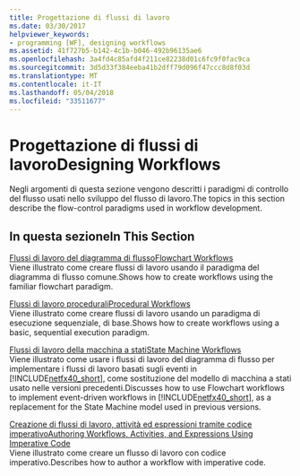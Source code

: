 ```yaml
---
title: Progettazione di flussi di lavoro
ms.date: 03/30/2017
helpviewer_keywords:
- programming [WF], designing workflows
ms.assetid: 41f727b5-b142-4c1b-b046-492b96135ae6
ms.openlocfilehash: 3a4fd4c85afd4f211ce82238d01c6fc9f0fac9ca
ms.sourcegitcommit: 3d5d33f384eeba41b2dff79d096f47ccc8d8f03d
ms.translationtype: MT
ms.contentlocale: it-IT
ms.lasthandoff: 05/04/2018
ms.locfileid: "33511677"
---
```

# <a name="designing-workflows"></a><span data-ttu-id="7b629-102">Progettazione di flussi di lavoro</span><span class="sxs-lookup"><span data-stu-id="7b629-102">Designing Workflows</span></span>
<span data-ttu-id="7b629-103">Negli argomenti di questa sezione vengono descritti i paradigmi di controllo del flusso usati nello sviluppo del flusso di lavoro.</span><span class="sxs-lookup"><span data-stu-id="7b629-103">The topics in this section describe the flow-control paradigms used in workflow development.</span></span>  
  
## <a name="in-this-section"></a><span data-ttu-id="7b629-104">In questa sezione</span><span class="sxs-lookup"><span data-stu-id="7b629-104">In This Section</span></span>  
 [<span data-ttu-id="7b629-105">Flussi di lavoro del diagramma di flusso</span><span class="sxs-lookup"><span data-stu-id="7b629-105">Flowchart Workflows</span></span>](../../../docs/framework/windows-workflow-foundation/flowchart-workflows.md)  
 <span data-ttu-id="7b629-106">Viene illustrato come creare flussi di lavoro usando il paradigma del diagramma di flusso comune.</span><span class="sxs-lookup"><span data-stu-id="7b629-106">Shows how to create workflows using the familiar flowchart paradigm.</span></span>  
  
 [<span data-ttu-id="7b629-107">Flussi di lavoro procedurali</span><span class="sxs-lookup"><span data-stu-id="7b629-107">Procedural Workflows</span></span>](../../../docs/framework/windows-workflow-foundation/procedural-workflows.md)  
 <span data-ttu-id="7b629-108">Viene illustrato come creare flussi di lavoro usando un paradigma di esecuzione sequenziale, di base.</span><span class="sxs-lookup"><span data-stu-id="7b629-108">Shows how to create workflows using a basic, sequential execution paradigm.</span></span>  
  
 [<span data-ttu-id="7b629-109">Flussi di lavoro della macchina a stati</span><span class="sxs-lookup"><span data-stu-id="7b629-109">State Machine Workflows</span></span>](../../../docs/framework/windows-workflow-foundation/state-machine-workflows.md)  
 <span data-ttu-id="7b629-110">Viene illustrato come usare i flussi di lavoro del diagramma di flusso per implementare i flussi di lavoro basati sugli eventi in [!INCLUDE[netfx40_short](../../../includes/netfx40-short-md.md)], come sostituzione del modello di macchina a stati usato nelle versioni precedenti.</span><span class="sxs-lookup"><span data-stu-id="7b629-110">Discusses how to use Flowchart workflows to implement event-driven workflows in [!INCLUDE[netfx40_short](../../../includes/netfx40-short-md.md)], as a replacement for the State Machine model used in previous versions.</span></span>  
  
 [<span data-ttu-id="7b629-111">Creazione di flussi di lavoro, attività ed espressioni tramite codice imperativo</span><span class="sxs-lookup"><span data-stu-id="7b629-111">Authoring Workflows, Activities, and Expressions Using Imperative Code</span></span>](../../../docs/framework/windows-workflow-foundation/authoring-workflows-activities-and-expressions-using-imperative-code.md)  
 <span data-ttu-id="7b629-112">Viene illustrato come creare un flusso di lavoro con codice imperativo.</span><span class="sxs-lookup"><span data-stu-id="7b629-112">Describes how to author a workflow with imperative code.</span></span>
